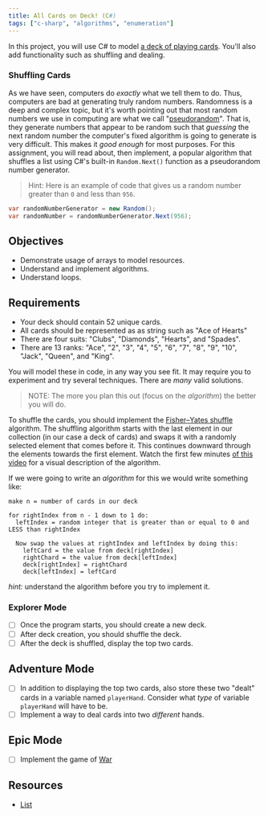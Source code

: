 ```yaml
---
title: All Cards on Deck! (C#)
tags: ["c-sharp", "algorithms", "enumeration"]
---
```


<!-- prettier-ignore-start -->

In this project, you will use C# to model [a deck of playing cards](https://en.wikipedia.org/wiki/standard_52-card_deck). You'll also add functionality such as shuffling and dealing.

### Shuffling Cards

As we have seen, computers do _exactly_ what we tell them to do. Thus, computers are bad at generating truly random numbers. Randomness is a deep and complex topic, but it's worth pointing out that most random numbers we use in computing are what we call "[pseudorandom](https://en.wikipedia.org/wiki/pseudorandomness)". That is, they generate numbers that appear to be random such that _guessing_ the next random number the computer's fixed algorithm is going to generate is very difficult. This makes it _good enough_ for most purposes. For this assignment, you will read about, then implement, a popular algorithm that shuffles a list using C#'s built-in `Random.Next()` function as a pseudorandom number generator.

> Hint: Here is an example of code that gives us a random number greater than `0` and less than `956`.

```csharp
var randomNumberGenerator = new Random();
var randomNumber = randomNumberGenerator.Next(956);
```

## Objectives

- Demonstrate usage of arrays to model resources.
- Understand and implement algorithms.
- Understand loops.

## Requirements

- Your deck should contain 52 unique cards.
- All cards should be represented as as string such as "Ace of Hearts"
- There are four suits: "Clubs", "Diamonds", "Hearts", and "Spades".
- There are 13 ranks: "Ace", "2", "3", "4", "5", "6", "7", "8", "9", "10",
  "Jack", "Queen", and "King".

You will model these in code, in any way you see fit. It may require you to experiment and try several techniques. There are _many_ valid solutions.

> NOTE: The more you plan this out (focus on the _algorithm_) the better you will do.

To shuffle the cards, you should implement the [Fisher–Yates shuffle](https://en.wikipedia.org/wiki/Fisher%E2%80%93Yates_shuffle) algorithm. The shuffling algorithm starts with the last element in our collection (in our case a deck of cards) and swaps it with a randomly selected element that comes before it. This continues downward through the elements towards the first element. Watch the first few minutes [of this video](https://www.youtube.com/watch?v=tLxBwSL3lPQ) for a visual description of the algorithm.

If we were going to write an _algorithm_ for this we would write something like:

```
make n = number of cards in our deck

for rightIndex from n - 1 down to 1 do:
  leftIndex = random integer that is greater than or equal to 0 and LESS than rightIndex

  Now swap the values at rightIndex and leftIndex by doing this:
    leftCard = the value from deck[rightIndex]
    rightChard = the value from deck[leftIndex]
    deck[rightIndex] = rightChard
    deck[leftIndex] = leftCard
```

_hint:_ understand the algorithm before you try to implement it.

### Explorer Mode

- [ ] Once the program starts, you should create a new deck.
- [ ] After deck creation, you should shuffle the deck.
- [ ] After the deck is shuffled, display the top two cards.

## Adventure Mode

- [ ] In addition to displaying the top two cards, also store these two "dealt" cards in a variable named `playerHand`. Consider what _type_ of variable `playerHand` will have to be.
- [ ] Implement a way to deal cards into two _different_ hands.

## Epic Mode

- [ ] Implement the game of [War][1]

[1]: https://en.wikipedia.org/wiki/War_(card_game)

## Resources

- [List](https://docs.microsoft.com/en-us/dotnet/api/system.collections.generic.list-1?view=netcore-3.1)

<!-- prettier-ignore-end -->
